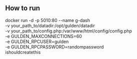 ## How to run
docker run -d -p 5010:80 --name g-dash \
    -v your_path_to/datadir:/opt/gulden/datadir \
    -v your_path_to/config.php:/var/www/html/config/config.php \
    -e GULDEN_MAXCONNECTIONS=60 \
    -e GULDEN_RPCUSER=gulden \
    -e GULDEN_RPCPASSWORD=randompassword \
    ishouldcreatethis
